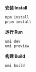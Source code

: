 **安装 Install**

```bash
npm install
pnpm install

```

**运行 Run**

```bash
umi dev
umi preview
```

**构建 Build**

```bash
umi build
```